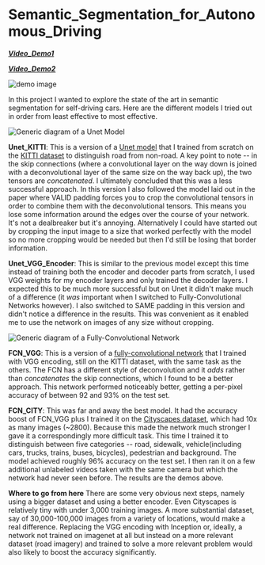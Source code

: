 # Semantic_Segmentation_for_Autonomous_Driving

[***Video_Demo1***](https://drive.google.com/file/d/0B4IPP5tozsLbenljN3RxS3JGQmc/view?usp=sharing)

[***Video_Demo2***](https://drive.google.com/file/d/0B4IPP5tozsLbTXJfN0FoSy1TRWc/view?usp=sharing)

![demo image](http://i.imgur.com/SmjQZB1.png)

In this project I wanted to explore the state of the art in semantic segmentation for self-driving cars. Here are the different models I tried out in order from least effective to most effective.

![Generic diagram of a Unet Model](https://lmb.informatik.uni-freiburg.de/people/ronneber/u-net/u-net-architecture.png)

**Unet_KITTI**: This is a version of a [Unet model](https://arxiv.org/abs/1505.04597) that I trained from scratch on the [KITTI dataset](http://www.cvlibs.net/datasets/kitti/) to distinguish road from non-road. A key point to note -- in the skip connections (where a convolutional layer on the way down is joined with a deconvolutional layer of the same size on the way back up), the two tensors are *concatenated*. I ultimately concluded that this was a less successful approach. In this version I also followed the model laid out in the paper where VALID padding forces you to crop the convolutional tensors in order to combine them with the deconvolutional tensors. This means you lose some information around the edges over the course of your network. It's not a dealbreaker but it's annoying. Alternatively I could have started out by cropping the input image to a size that worked perfectly with the model so no more cropping would be needed but then I'd still be losing that border information.

**Unet_VGG_Encoder**: This is similar to the previous model except this time instead of training both the encoder and decoder parts from scratch, I used VGG weights for my encoder layers and only trained the decoder layers. I expected this to be much more successful but on Unet it didn't make much of a difference (it *was* important when I switched to Fully-Convolutional Networks however). I also switched to SAME padding in this version and didn't notice a difference in the results. This was convenient as it enabled me to use the network on images of any size without cropping.

![Generic diagram of a Fully-Convolutional Network](http://rnd.azoft.com/wp-content/uploads_rnd/2016/11/overall-1024x256.png)

**FCN_VGG**: This is a version of a [fully-convolutional network](https://people.eecs.berkeley.edu/~jonlong/long_shelhamer_fcn.pdf) that I trained with VGG encoding, still on the KITTI dataset, with the same task as the others. The FCN has a different style of deconvolution and it *adds* rather than *concatenates* the skip connections, which I found to be a better approach. This network performed noticeably better, getting a per-pixel accuracy of between 92 and 93% on the test set.

**FCN_CITY**: This was far and away the best model. It had the accuracy boost of FCN_VGG plus I trained it on the [Cityscapes dataset](https://www.cityscapes-dataset.com/), which had 10x as many images (~2800). Because this made the network much stronger I gave it a correspondingly more difficult task. This time I trained it to distinguish between five categories -- road, sidewalk, vehicle(including cars, trucks, trains, buses, bicycles), pedestrian and background. The model achieved roughly 96% accuracy on the test set. I then ran it on a few additional unlabeled videos taken with the same camera but which the network had never seen before. The results are the demos above.

**Where to go from here**
There are some very obvious next steps, namely using a bigger dataset and using a better encoder. Even Cityscapes is relatively tiny with under 3,000 training images. A more substantial dataset, say of 30,000-100,000 images from a variety of locations, would make a real difference. Replacing the VGG encoding with Inception or, ideally, a network not trained on imagenet at all but instead on a more relevant dataset (road imagery) and trained to solve a more relevant problem would also likely to boost the accuracy significantly.

